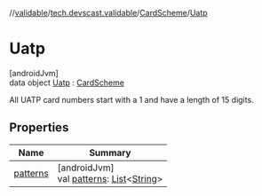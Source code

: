 //[validable](../../../../index.md)/[tech.devscast.validable](../../index.md)/[CardScheme](../index.md)/[Uatp](index.md)

# Uatp

[androidJvm]\
data object [Uatp](index.md) : [CardScheme](../index.md)

All UATP card numbers start with a 1 and have a length of 15 digits.

## Properties

| Name | Summary |
|---|---|
| [patterns](../patterns.md) | [androidJvm]<br>val [patterns](../patterns.md): [List](https://kotlinlang.org/api/latest/jvm/stdlib/kotlin.collections/-list/index.html)&lt;[String](https://kotlinlang.org/api/latest/jvm/stdlib/kotlin/-string/index.html)&gt; |
